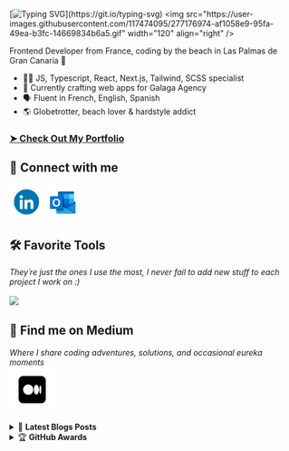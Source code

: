 [![Typing SVG](https://readme-typing-svg.herokuapp.com?font=Orbitron&size=50&pause=800&random=false&width=835&height=75&lines=Hi+there!+I'm+Thomas%2C;Welcome+to+my+GitHub+profile!)](https://git.io/typing-svg)
<img src="https://user-images.githubusercontent.com/117474095/277176974-af1058e9-95fa-49ea-b3fc-14669834b6a5.gif" width="120" align="right" />

Frontend Developer from France, coding by the beach in Las Palmas de Gran Canaria 🌴
- 👨‍💻 JS, Typescript, React, Next.js, Tailwind, SCSS specialist
- 💼 Currently crafting web apps for Galaga Agency
- 🗣️ Fluent in French, English, Spanish
- 🌎 Globetrotter, beach lover & hardstyle addict

### [➤ Check Out My Portfolio](https://portfolio2-0-thomasaugots-projects.vercel.app/)

## 👋 Connect with me

<a href="https://www.linkedin.com/in/thomas-augot" target="_blank"><img src="./372102050_LINKEDIN_ICON_TRANSPARENT_1080.gif" width="60" /></a>
<a href="mailto:thomas.augot@hotmail.fr"><img src="./outlooklogo.gif" width="60" /></a>

</p>

## 🛠 Favorite Tools
_They´re just the ones I use the most, I never fail to add new stuff to each project I work on :)_ <br/><br/>
  <a href="https://skillicons.dev">
    <img src="https://skillicons.dev/icons?i=js,ts,react,next,redux,tailwind,sass,nodejs,gsap" />
  </a>

## 📝 Find me on Medium
_Where I share coding adventures, solutions, and occasional eureka moments_ <br/>
<a href="https://medium.com/@thomasaugot" target="_blank"><img src="./Medium.gif" width="80" /></a>

<details>
    <summary>&#128240 <b>Latest Blogs Posts</b></summary><br/>

- [Why You Should Rethink PWAs and Consider WebViews for Cross-Platform Apps](https://medium.com/@thomasaugot/why-you-should-rethink-pwas-and-consider-webviews-for-cross-platform-apps-6c1a4a39d6ce)
- [AWS for Beginners: Exploring Cloud Services](https://medium.com/@thomasaugot/aws-for-beginners-exploring-cloud-services-b488442c5d93)
- [How to Start Scroll at Bottom in React](https://medium.com/@thomasaugot/how-to-start-scroll-at-bottom-in-react-901ba21cd720)
- & more at https://medium.com/@thomasaugot

</details>
<details>
    <summary>&#127942 <b>GitHub Awards</b></summary><br/>

![Github Trophy](https://github-profile-trophy.vercel.app/?username=thomasaugot)

</details>
